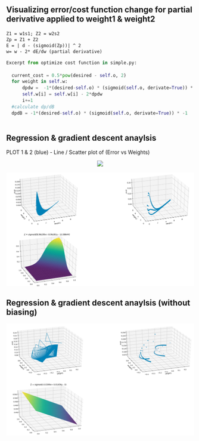 ## Visualizing error/cost function change for partial derivative applied to weight1 & weight2
```
Z1 = w1s1; Z2 = w2s2
Zp = Z1 + Z2
E = | d - (sigmoid(Zp))| ^ 2
w= w - 2* dE/dw (partial derivative)
```

```python
Excerpt from optimize cost function in simple.py:

  current_cost = 0.5*pow(desired - self.o, 2)
  for weight in self.w:
      dpdw =  -1*(desired-self.o) * (sigmoid(self.o, derivate=True)) * self.i[i]
      self.w[i] = self.w[i] - 2*dpdw
      i+=1
  #calculate dp/dB
  dpdB = -1*(desired-self.o) * (sigmoid(self.o, derivate=True)) * -1
        
```
## Regression & gradient descent anaylsis 
PLOT 1 & 2 (blue) - Line / Scatter plot of (Error vs Weights)
<p align="center"><img src='https://github.com/komal-SkyNET/ai-neural-networks/blob/master/gradient-visualization/regression_analysis_surface.gif'/></p>

![image](https://github.com/komal-SkyNET/ai-neural-networks/blob/master/gradient-visualization/gradient_sigmoid_regression_analysis_surface_2.png)


## Regression & gradient descent anaylsis (without biasing)
![image](https://github.com/komal-SkyNET/ai-neural-networks/blob/master/gradient-visualization/without_biasing.png)
